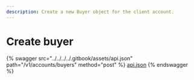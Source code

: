 ```yaml
---
description: Create a new Buyer object for the client account.
---
```


# Create buyer

{% swagger src="../../../../.gitbook/assets/api.json" path="/v1/accounts/buyers" method="post" %}
[api.json](../../../../.gitbook/assets/api.json)
{% endswagger %}
